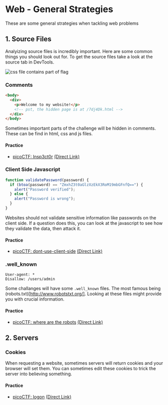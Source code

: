 # Web - General Strategies
These are some general strategies when tackling web problems

## 1. Source Files
Analyizing source files is incredibly important. Here are some common things you should look out for.
To get the source files take a look at the source tab in DevTools.

![css file contains part of flag](https://user-images.githubusercontent.com/58456527/224190440-9a759a89-48ca-4fa0-b316-616997b6994f.png)

### Comments
```html
<body>
  <div>
    <p>Welcome to my website!</p>
    <!-- pst, the hidden page is at /7dj4Dk.html -->
  </div>
</body>
```
Sometimes important parts of the challenge will be hidden in comments. These can be find in html, css and js files.

#### Practice
* [picoCTF: Insp3ct0r](https://play.picoctf.org/practice/challenge/18?category=1&page=1) [(Direct Link)](https://jupiter.challenges.picoctf.org/problem/44924/)

### Client Side Javascript
```js
function validatePassword(password) {
  if (btoa(password) == "ZmxhZ3t0aGlzXzEkX3RoM19mbGFnfQ==") {
    alert("Password verified");
  } else {
    alert("Password is wrong");
  }
}
```
Websites should not validate sensitive information like passwords on the client side. If a question does this, you can look at the javascript to see how they validate the data, then attack it.

#### Practice
* [picoCTF: dont-use-client-side](https://play.picoctf.org/practice/challenge/66?category=1&page=1) [(Direct Link)](https://jupiter.challenges.picoctf.org/problem/29835/)

### .well_known
```
User-agent: *
Disallow: /users/admin
```
Some challanges will have some `.well_known` files. The most famous being (robots.txt)[http://www.robotstxt.org/]. Looking at these files might provide you with crucial information.

#### Practice
* [picoCTF: where are the robots](https://play.picoctf.org/practice/challenge/4?category=1&page=1) [(Direct Link)](https://jupiter.challenges.picoctf.org/problem/60915/)

## 2. Servers

### Cookies
When requesting a website, sometimes servers will return cookies and your browser will set them. You can sometimes edit these cookies to trick the server into believing something.

#### Practice
* [picoCTF: logon](https://play.picoctf.org/practice/challenge/46?category=1&page=1) [(Direct Link)](https://jupiter.challenges.picoctf.org/problem/15796/)
